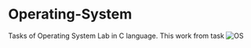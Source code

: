 # Operating-System
Tasks of Operating System Lab in C language.
This work from task 
![OS](https://user-images.githubusercontent.com/43498457/78167149-a7d53a00-7456-11ea-9507-38c76258fb7f.png)
